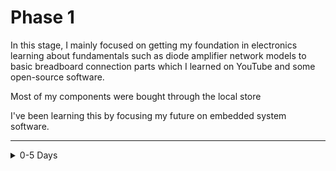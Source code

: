 # Phase 1

In this stage, I mainly focused on getting my foundation in electronics learning about fundamentals such as diode amplifier network models to basic breadboard connection parts which I learned on YouTube and some open-source software. 

Most of my components were bought through the local store

I've been learning this by focusing my future on embedded system software.

---

<details>
  <summary>0-5 Days</summary>
  
  ## Basic Electronics
  - Resistors
  - Potentiometers
  - Capacitors
  - Inductors
  - Wiring
  - Multimeter
  - Semiconductors
  - Ideal and Practical Sources
  - Switches
  - Electromagnets

<details>
<summary>6-10 Days</summary>
    
## Basic electronics components:
- Bread Board Connections
- LED
- Series parallel Resitor connections

</details>

<details>
<summary>11-15 Days</summary>

## Analog Integrated Circuits

</details>

<details>
<summary>16-20 Days</summary>

## Digital Circuits

</details>

<details>
<summary>21-25 Days</summary>

## Power Supplies

</details>

<details>
<summary>26-30 Days</summary>

## Electromagnetic Compatibility

</details>



---

[Go back home](https://github.com/AnshumanFauzdar/100DaysOfHardware)
